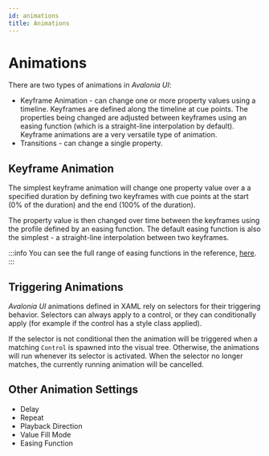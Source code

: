 ```yaml
---
id: animations
title: Animations
---
```


# Animations

There are two types of animations in _Avalonia UI_:

* Keyframe Animation -  can change one or more property values using a timeline. Keyframes are defined along the timeline at cue points. The properties being changed are adjusted between keyframes using an easing function (which is a straight-line interpolation by default). Keyframe animations are a very versatile type of animation.
* Transitions - can change a single property.

## Keyframe Animation <a href="#in-this-section" id="in-this-section"></a>

The simplest keyframe animation will change one property value over a a specified duration by defining two keyframes with cue points at the start (0% of the duration) and the end (100% of the duration).&#x20;

<!--<img src="../../.gitbook/assets/image (2) (1) (4).png" alt="">-->

The property value is then changed over time between the keyframes using the profile defined by an easing function. The default easing function is also the simplest - a straight-line interpolation between two keyframes.

:::info
You can see the full range of easing functions in the reference, [here](../../reference/animation-settings.md).
:::

## Triggering Animations <a href="#triggering-animations" id="triggering-animations"></a>

_Avalonia UI_ animations defined in XAML rely on selectors for their triggering behavior. Selectors can always apply to a control, or they can conditionally apply (for example if the control has a style class applied).

If the selector is not conditional then the animation will be triggered when a matching `Control` is spawned into the visual tree. Otherwise, the animations will run whenever its selector is activated. When the selector no longer matches, the currently running animation will be cancelled.

## Other Animation Settings

* Delay
* Repeat
* Playback Direction
* Value Fill Mode
* Easing Function
